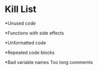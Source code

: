 Kill List
=========
*Unused code

*Functions with side effects

*Unformatted code

*Repeated code blocks

*Bad variable names
Too long commemts